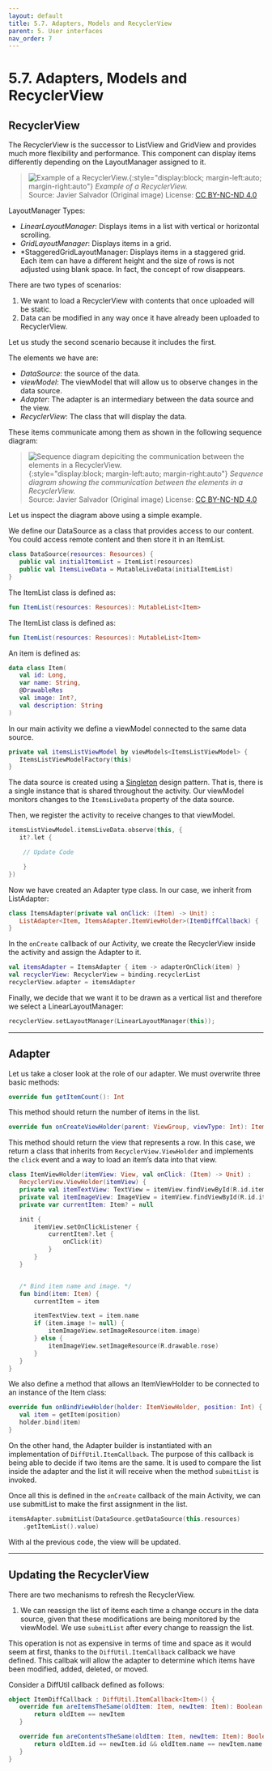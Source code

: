 ```yaml
---
layout: default
title: 5.7. Adapters, Models and RecyclerView
parent: 5. User interfaces
nav_order: 7
---
```


# 5.7. Adapters, Models and RecyclerView

## RecyclerView

The RecyclerView is the successor to ListView and GridView and provides much more flexibility and performance. This component can display items differently depending on the LayoutManager assigned to it. 

> ![Example of a RecyclerView.](/images/05/recycler-view.png){:style="display:block; margin-left:auto; margin-right:auto"}
> *Example of a RecyclerView.*  
> Source: Javier Salvador (Original image) License: [CC BY-NC-ND 4.0](https://creativecommons.org/licenses/by-nc-nd/4.0/)

LayoutManager Types:

- *LinearLayoutManager*: Displays items in a list with vertical or horizontal scrolling.
- *GridLayoutManager*: Displays items in a grid.
- *StaggeredGridLayoutManager: Displays items in a staggered grid. Each item can have a different height and the size of rows is not adjusted using blank space. In fact, the concept of row disappears.

There are two types of scenarios:
1.	We want to load a RecyclerView with contents that once uploaded will be static.
2.	Data can be modified in any way once it have already been uploaded to RecyclerView.

Let us study the second scenario because it includes the first.

The elements we have are:

- *DataSource*: the source of the data.
- *viewModel*: The viewModel that will allow us to observe changes in the data source.
- *Adapter*: The adapter is an intermediary between the data source and the view.
- *RecyclerView*: The class that will display the data.

These items communicate among them as shown in the following sequence diagram:

> ![Sequence diagram depiciting the communication between the elements in a RecyclerView.](/images/05/sequence-diagram.png){:style="display:block; margin-left:auto; margin-right:auto"}
> *Sequence diagram showing the communication between the elements in a RecyclerView.*  
> Source: Javier Salvador (Original image) License: [CC BY-NC-ND 4.0](https://creativecommons.org/licenses/by-nc-nd/4.0/)

Let us inspect the diagram above using a simple example.

We define our DataSource as a class that provides access to our content. You could access remote content and then store it in an ItemList. 

```kotlin
class DataSource(resources: Resources) {
   public val initialItemList = ItemList(resources)
   public val ItemsLiveData = MutableLiveData(initialItemList)
}
```

The ItemList class is defined as:

```kotlin
fun ItemList(resources: Resources): MutableList<Item>
```

The ItemList class is defined as:

```kotlin
fun ItemList(resources: Resources): MutableList<Item>
```

An item is defined as:
```kotlin
data class Item(
   val id: Long,
   var name: String,
   @DrawableRes
   val image: Int?,
   val description: String
)
```

In our main activity we define a viewModel connected to the same data source.

```kotlin
private val itemsListViewModel by viewModels<ItemsListViewModel> {
   ItemsListViewModelFactory(this)
}
```

The data source is created using a [Singleton](https://en.wikipedia.org/wiki/Singleton_pattern) design pattern. That is, there is a single instance that is shared throughout the activity. Our viewModel monitors changes to the `ItemsLiveData` property of the data source.

Then, we register the activity to receive changes to that viewModel.

```kotlin
itemsListViewModel.itemsLiveData.observe(this, {
   it?.let {

    // Update Code

    }
})
```

Now we have created an Adapter type class. In our case, we inherit from ListAdapter:

```kotlin
class ItemsAdapter(private val onClick: (Item) -> Unit) :
   ListAdapter<Item, ItemsAdapter.ItemViewHolder>(ItemDiffCallback) {
}
```

In the `onCreate` callback of our Activity, we create the RecyclerView inside the activity and assign the Adapter to it.

```kotlin
val itemsAdapter = ItemsAdapter { item -> adapterOnClick(item) }
val recyclerView: RecyclerView = binding.recyclerList
recyclerView.adapter = itemsAdapter
```

Finally, we decide that we want it to be drawn as a vertical list and therefore we select a LinearLayoutManager:

```kotlin
recyclerView.setLayoutManager(LinearLayoutManager(this));
```

---

## Adapter

Let us take a closer look at the role of our adapter. We must overwrite three basic methods:

```kotlin
override fun getItemCount(): Int
```

This method should return the number of items in the list.

```kotlin
override fun onCreateViewHolder(parent: ViewGroup, viewType: Int): ItemViewHolder
```

This method should return the view that represents a row. In this case, we return a class that inherits from `RecyclerView.ViewHolder` and implements the `click` event and a way to load an item’s data into that view.

```kotlin
class ItemViewHolder(itemView: View, val onClick: (Item) -> Unit) :
   RecyclerView.ViewHolder(itemView) {
   private val itemTextView: TextView = itemView.findViewById(R.id.item_text)
   private val itemImageView: ImageView = itemView.findViewById(R.id.item_image)
   private var currentItem: Item? = null

   init {
       itemView.setOnClickListener {
           currentItem?.let {
               onClick(it)
           }
       }
   }


   /* Bind item name and image. */
   fun bind(item: Item) {
       currentItem = item

       itemTextView.text = item.name
       if (item.image != null) {
           itemImageView.setImageResource(item.image)
       } else {
           itemImageView.setImageResource(R.drawable.rose)
       }
   }
}
```

We also define a method that allows an ItemViewHolder to be connected to an instance of the Item class:

```kotlin
override fun onBindViewHolder(holder: ItemViewHolder, position: Int) {
   val item = getItem(position)
   holder.bind(item)
}
```

On the other hand, the Adapter builder is instantiated with an implementation of `DiffUtil.ItemCallback`. The purpose of this callback is being able to decide if two items are the same. It is used to compare the list inside the adapter and the list it will receive when the method `submitList` is invoked.

Once all this is defined in the `onCreate` callback of the main Activity, we can use submitList to make the first assignment in the list.

```kotlin
itemsAdapter.submitList(DataSource.getDataSource(this.resources)
	.getItemList().value)
```

With al the previous code, the view will be updated.

---

## Updating the RecyclerView

There are two mechanisms to refresh the RecyclerView.

1. We can reassign the list of items each time a change occurs in the data source, given that these modifications are being monitored by the viewModel. We use `submitList` after every change to reassign the list.

This operation is not as expensive in terms of time and space as it would seem at first, thanks to the `DiffUtil.ItemCallback` callback we have defined. This callbak will allow the adapter to determine which items have been modified, added, deleted, or moved.

Consider a DiffUtil callback defined as follows:

```kotlin
object ItemDiffCallback : DiffUtil.ItemCallback<Item>() {
   override fun areItemsTheSame(oldItem: Item, newItem: Item): Boolean {
       return oldItem == newItem
   }

   override fun areContentsTheSame(oldItem: Item, newItem: Item): Boolean {
       return oldItem.id == newItem.id && oldItem.name == newItem.name
   }
}
```


